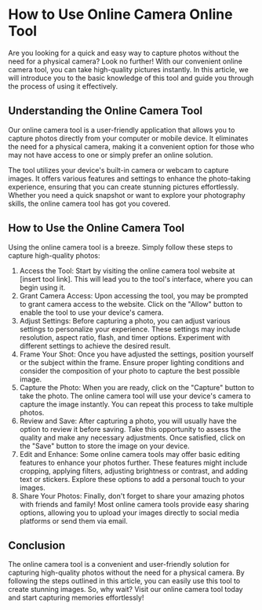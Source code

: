 How to Use Online Camera Online Tool
====================================

Are you looking for a quick and easy way to capture photos without the need for a physical camera? Look no further! With our convenient online camera tool, you can take high-quality pictures instantly. In this article, we will introduce you to the basic knowledge of this tool and guide you through the process of using it effectively.

Understanding the Online Camera Tool
------------------------------------

Our online camera tool is a user-friendly application that allows you to capture photos directly from your computer or mobile device. It eliminates the need for a physical camera, making it a convenient option for those who may not have access to one or simply prefer an online solution.

The tool utilizes your device's built-in camera or webcam to capture images. It offers various features and settings to enhance the photo-taking experience, ensuring that you can create stunning pictures effortlessly. Whether you need a quick snapshot or want to explore your photography skills, the online camera tool has got you covered.

How to Use the Online Camera Tool
---------------------------------

Using the online camera tool is a breeze. Simply follow these steps to capture high-quality photos:

1. Access the Tool: Start by visiting the online camera tool website at \[insert tool link\]. This will lead you to the tool's interface, where you can begin using it.
2. Grant Camera Access: Upon accessing the tool, you may be prompted to grant camera access to the website. Click on the "Allow" button to enable the tool to use your device's camera.
3. Adjust Settings: Before capturing a photo, you can adjust various settings to personalize your experience. These settings may include resolution, aspect ratio, flash, and timer options. Experiment with different settings to achieve the desired result.
4. Frame Your Shot: Once you have adjusted the settings, position yourself or the subject within the frame. Ensure proper lighting conditions and consider the composition of your photo to capture the best possible image.
5. Capture the Photo: When you are ready, click on the "Capture" button to take the photo. The online camera tool will use your device's camera to capture the image instantly. You can repeat this process to take multiple photos.
6. Review and Save: After capturing a photo, you will usually have the option to review it before saving. Take this opportunity to assess the quality and make any necessary adjustments. Once satisfied, click on the "Save" button to store the image on your device.
7. Edit and Enhance: Some online camera tools may offer basic editing features to enhance your photos further. These features might include cropping, applying filters, adjusting brightness or contrast, and adding text or stickers. Explore these options to add a personal touch to your images.
8. Share Your Photos: Finally, don't forget to share your amazing photos with friends and family! Most online camera tools provide easy sharing options, allowing you to upload your images directly to social media platforms or send them via email.

Conclusion
----------

The online camera tool is a convenient and user-friendly solution for capturing high-quality photos without the need for a physical camera. By following the steps outlined in this article, you can easily use this tool to create stunning images. So, why wait? Visit our online camera tool today and start capturing memories effortlessly!